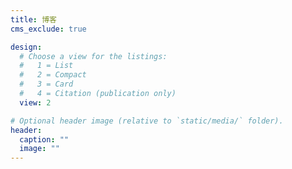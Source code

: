 ```yaml
---
title: 博客
cms_exclude: true

design:
  # Choose a view for the listings:
  #   1 = List
  #   2 = Compact
  #   3 = Card
  #   4 = Citation (publication only)
  view: 2

# Optional header image (relative to `static/media/` folder).
header:
  caption: ""
  image: ""
---
```


